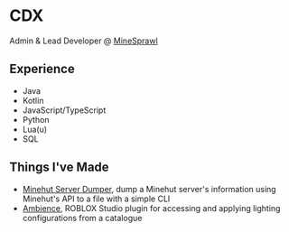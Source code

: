 # CDX

Admin & Lead Developer @ [MineSprawl](https://github.com/MineSprawl) <br>

## Experience

- Java
- Kotlin
- JavaScript/TypeScript
- Python
- Lua(u)
- SQL

## Things I've Made

- [Minehut Server Dumper](https://github.com/CDX-1/MinehutServerDump), dump a Minehut server's information using Minehut's API to a file with a simple CLI
- [Ambience](https://github.com/Dice-Roll-Studios/Ambience), ROBLOX Studio plugin for accessing and applying lighting configurations from a catalogue
